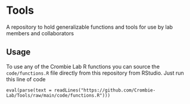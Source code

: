 # Tools
A repository to hold generalizable functions and tools for use by lab members and collaborators

## Usage
To use any of the Crombie Lab R functions you can source the `code/functions.R` file directly from this repository from RStudio. Just run this line of code
```
eval(parse(text = readLines("https://github.com/Crombie-Lab/Tools/raw/main/code/functions.R")))
```


